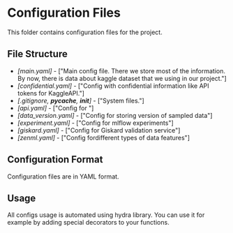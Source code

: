 # Configuration Files

This folder contains configuration files for the project.

## File Structure

* *[main.yaml]* -  ["Main config file. There we store most of the information. By now, there is data about kaggle dataset that we using in our project."]
* *[confidential.yaml]* -  ["Config with confidential information like API tokens for KaggleAPI."]
* *[.gitignore, __pycache__, __init__]* - ["System files."]
* *[api.yaml]* -  ["Config for "]
* *[data_version.yaml]* -  ["Config for storing version of sampled data"]
* *[experiment.yaml]* -  ["Config for mlflow experiments"]
* *[giskard.yaml]* -  ["Config for Giskard validation service"]
* *[zenml.yaml]* -  ["Config fordifferent types of data features"]

## Configuration Format

Configuration files are in YAML format.

## Usage

All configs usage is automated using hydra library. You can use it for example by adding special decorators to your functions.
